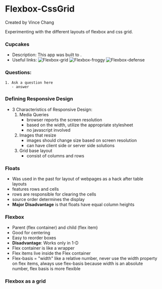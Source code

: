 # Flexbox-CssGrid

Created by Vince Chang </br>

Experimenting with the different layouts of flexbox and css grid.

### Cupcakes

- Description: This app was built to .
- Useful links:
  ![Flexbox-grid](http://flexboxgrid.com/)
  ![Flexbox-froggy](https://flexboxfroggy.com/)
  ![Flexbox-defense](http://www.flexboxdefense.com/)

### Questions:

    1. Ask a question here
       - answer

### Defining Responsive Design

- 3 Characteristics of Responsive Design:
  1. Media Queries
     - browser reports the screen resolution
     - based on the width, utilize the appropriate stylesheet
     - no javascript involved
  2. Images that resize
     - images should change size based on screen resolution
     - can have client side or server side solutions
  3. Grid base layout
     - consist of columns and rows

### Floats

- Was used in the past for layout of webpages as a hack after table layouts
- features rows and cells
- rows are responsible for clearing the cells
- source order determines the display
- **Major Disadvantage** is that floats have equal column heights

### Flexbox

- Parent (flex container) and child (flex item)
- Good for centering
- Easy to reorder boxes
- **Disadvantage**: Works only in 1-D
- Flex container is like a wrapper
- Flex items live inside the Flex container
- Flex-basis = "width" like a relative number, never use the width property on flex items, always use flex-basis because width is an absolute number, flex basis is more flexible

### Flexbox as a grid

